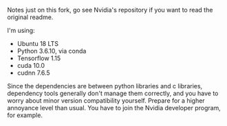 Notes just on this fork, go see Nvidia's repository if you want to read the original readme.

I'm using:

* Ubuntu 18 LTS
* Python 3.6.10, via conda
* Tensorflow 1.15
* cuda 10.0
* cudnn 7.6.5

Since the dependencies are between python libraries and c libraries,
dependency tools generally don't manage them correctly, and you
have to worry about minor version compatibility yourself. Prepare for
a higher annoyance level than usual. You have to join the Nvidia
developer program, for example.
